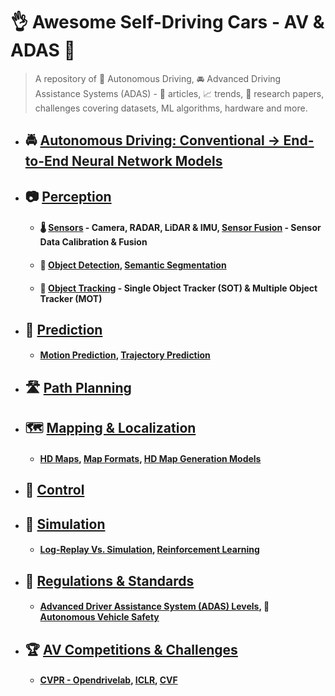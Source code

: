 # :ok_hand: Awesome Self-Driving Cars - AV & ADAS :car:

> A repository of :car: Autonomous Driving, :oncoming_automobile: Advanced Driving Assistance Systems (ADAS) -  :open_book: articles, :chart_with_upwards_trend: trends, :scroll: research papers, challenges covering datasets, ML algorithms, hardware and more.

- ## :oncoming_police_car: [Autonomous Driving: Conventional -> End-to-End Neural Network Models](docs/conventional-vs-e2e-model.md)
- ## :camera: [Perception](docs/perception.md)
  - #### :thermometer: [Sensors](docs/sensors.md) - Camera, RADAR, LiDAR & IMU, [Sensor Fusion](docs/sensor-fusion.md) - Sensor Data Calibration & Fusion
  - #### :vertical_traffic_light: [Object Detection](docs/perception.md), [Semantic Segmentation](docs/perception.md)
  - #### :minibus: [Object Tracking](docs/perception.md#object-tracking) - Single Object Tracker (SOT) & Multiple Object Tracker (MOT)
- ## :blue_car: [Prediction](docs/prediction.md)
  - #### [Motion Prediction](), [Trajectory Prediction]()
- ## :motorway: [Path Planning](docs/docs/planning.md)
- ## :world_map: [Mapping & Localization](docs/mapping.md)
  - #### [HD Maps](docs/mapping.md#high-definition-hd-maps), [Map Formats](docs/mapping.md#what-are-different-hd-maps-formats), [HD Map Generation Models](docs/mapping.md#hd-map-generation-ml-models)
- ## :compass: [Control](control.md)
- ## :city_sunset: [Simulation](docs/simulation.md)
  - #### [Log-Replay Vs. Simulation](), [Reinforcement Learning](docs/reinforcement-learning.md)
- ## :medal_sports: [Regulations & Standards](docs/regulations.md)
  - #### [Advanced Driver Assistance System (ADAS) Levels](docs/competitions.md), :safety_vest: [Autonomous Vehicle Safety](docs/competitions.md)
- ## :trophy: [AV Competitions & Challenges](docs/competitons.md)
  - #### [CVPR - Opendrivelab](https://opendrivelab.com/challenge2024/), [ICLR](https://iclr.cc/), [CVF](https://www.thecvf.com)
